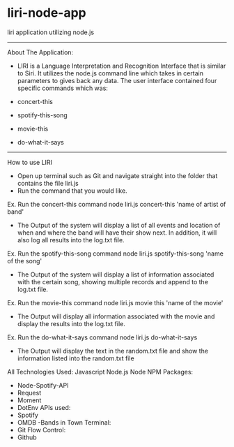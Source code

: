 # liri-node-app
liri application utilizing node.js
*************************************************************************
About The Application: 
- LIRI is a Language Interpretation and Recognition Interface that is similar to Siri. It utilizes the node.js command line which takes in certain parameters to gives back any data. The user interface contained four specific commands which was:

- concert-this
- spotify-this-song
- movie-this
- do-what-it-says
*******************************************************************************
How to use LIRI
- Open up terminal such as Git and navigate straight into the folder that contains the file liri.js 
- Run the command that you would like.


Ex. Run the concert-this command
 node liri.js concert-this 'name of artist of band'
 - The Output of the system will display a list of all events and location of when and where the band will have their show next. In addition, it will also log all results into the log.txt file.

Ex. Run the spotify-this-song command
node liri.js spotify-this-song 'name of the song'
- The Output of the system will display a list of information associated with the certain song, showing multiple records and append to the log.txt file.

Ex. Run the movie-this command
node liri.js movie this 'name of the movie'
- The Output will display all information associated with the movie and display the results into the log.txt file.

Ex. Run the do-what-it-says command
node liri.js do-what-it-says
- The Output will display the text in the random.txt file and show the information listed into the random.txt file 


All Technologies Used:
Javascript
Node.js
Node NPM Packages: 
- Node-Spotify-API
- Request
- Moment
- DotEnv
APIs used: 
- Spotify
- OMDB
-Bands in Town
Terminal: 
- Git
Flow Control:
- Github 
